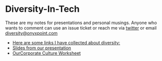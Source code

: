 # Diversity-In-Tech

These are my notes for presentations and personal musings.
Anyone who wants to comment can use an issue ticket or reach me via [twitter](http://twitter.com/miz_j) or email diversity@onyxpoint.com

* [Here are some links I have collected about diversity:](https://github.com/judyj/Diversity-In-Tech/blob/master/references.md)
* [Slides from our presentation](https://github.com/judyj/Diversity-In-Tech/blob/master/Lead%20the%20Charge.pdf)
* [OurCorporate Culture Worksheet](https://github.com/judyj/Diversity-In-Tech/blob/master/CorporateCultureWorksheet.pdf)

